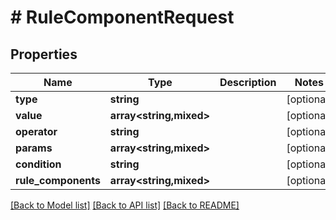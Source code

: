 # # RuleComponentRequest

## Properties

Name | Type | Description | Notes
------------ | ------------- | ------------- | -------------
**type** | **string** |  | [optional]
**value** | **array<string,mixed>** |  | [optional]
**operator** | **string** |  | [optional]
**params** | **array<string,mixed>** |  | [optional]
**condition** | **string** |  | [optional]
**rule_components** | **array<string,mixed>** |  | [optional]

[[Back to Model list]](../../README.md#models) [[Back to API list]](../../README.md#endpoints) [[Back to README]](../../README.md)
